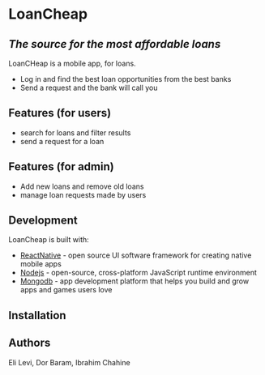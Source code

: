 # LoanCheap
## _The source for the most affordable loans_

LoanCHeap is a mobile app, for loans.

- Log in and find the best loan opportunities from the best banks
- Send a request and the bank will call you

## Features (for users)
- search for loans and filter results
- send a request for a loan

## Features (for admin)
- Add new loans and remove old loans
- manage loan requests made by users

## Development
LoanCheap is built with:

- [ReactNative] - open source UI software framework for creating native mobile apps
- [Nodejs] - open-source, cross-platform JavaScript runtime environment
- [Mongodb] - app development platform that helps you build and grow apps and games users love

## Installation

## Authors
   Eli Levi, Dor Baram, Ibrahim Chahine
   
   [ReactNative]: <https://reactnative.dev/>
   [Nodejs]: <https://nodejs.org/en/>
   [Mongodb]: <https://www.mongodb.com/>

